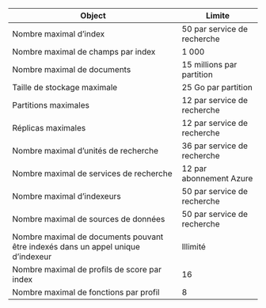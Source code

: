 | Object | Limite |
| --- | --- |
| Nombre maximal d’index |50 par service de recherche |
| Nombre maximal de champs par index |1 000 |
| Nombre maximal de documents |15 millions par partition |
| Taille de stockage maximale |25 Go par partition |
| Partitions maximales |12 par service de recherche |
| Réplicas maximales |12 par service de recherche |
| Nombre maximal d’unités de recherche |36 par service de recherche |
| Nombre maximal de services de recherche |12 par abonnement Azure |
| Nombre maximal d’indexeurs |50 par service de recherche |
| Nombre maximal de sources de données |50 par service de recherche |
| Nombre maximal de documents pouvant être indexés dans un appel unique d’indexeur |Illimité |
| Nombre maximal de profils de score par index |16 |
| Nombre maximal de fonctions par profil |8 |

<!---HONumber=AcomDC_1210_2015-->